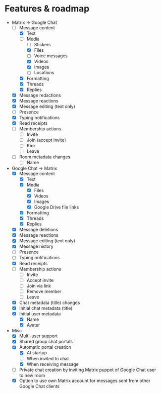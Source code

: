 # Features & roadmap

* Matrix → Google Chat
  * [ ] Message content
    * [x] Text
    * [ ] Media
      * [ ] Stickers
      * [x] Files
      * [ ] Voice messages
      * [x] Videos
      * [x] Images
      * [ ] Locations
    * [x] Formatting
    * [x] Threads
    * [x] Replies
  * [x] Message redactions
  * [x] Message reactions
  * [x] Message editing (text only)
  * [ ] Presence
  * [x] Typing notifications
  * [x] Read receipts
  * [ ] Membership actions
    * [ ] Invite
    * [ ] Join (accept invite)
    * [ ] Kick
    * [ ] Leave
  * [ ] Room metadata changes
    * [ ] Name
* Google Chat → Matrix
  * [x] Message content
    * [x] Text
    * [x] Media
      * [x] Files
      * [x] Videos
      * [x] Images
      * [x] Google Drive file links
    * [x] Formatting
    * [x] Threads
    * [x] Replies
  * [x] Message deletions
  * [x] Message reactions
  * [x] Message editing (text only)
  * [x] Message history
  * [ ] Presence
  * [ ] Typing notifications
  * [x] Read receipts
  * [ ] Membership actions
    * [ ] Invite
    * [ ] Accept invite
    * [ ] Join via link
    * [ ] Remove member
    * [ ] Leave
  * [x] Chat metadata (title) changes
  * [x] Initial chat metadata (title)
  * [x] Initial user metadata
    * [x] Name
    * [x] Avatar
* Misc
  * [x] Multi-user support
  * [x] Shared group chat portals
  * [x] Automatic portal creation
    * [x] At startup
    * [ ] When invited to chat
    * [x] When receiving message
  * [ ] Private chat creation by inviting Matrix puppet of Google Chat user to new room
  * [x] Option to use own Matrix account for messages sent from other Google Chat clients

